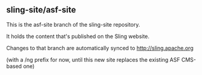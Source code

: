 sling-site/asf-site
-------------------
This is the asf-site branch of the sling-site repository.

It holds the content that's published on the Sling website.

Changes to that branch are automatically synced to http://sling.apache.org

(with a /ng prefix for now, until this new site replaces the existing ASF CMS-based one)
